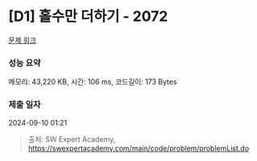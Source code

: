 # [D1] 홀수만 더하기 - 2072 

[문제 링크](https://swexpertacademy.com/main/code/problem/problemDetail.do?contestProbId=AV5QSEhaA5sDFAUq) 

### 성능 요약

메모리: 43,220 KB, 시간: 106 ms, 코드길이: 173 Bytes

### 제출 일자

2024-09-10 01:21



> 출처: SW Expert Academy, https://swexpertacademy.com/main/code/problem/problemList.do